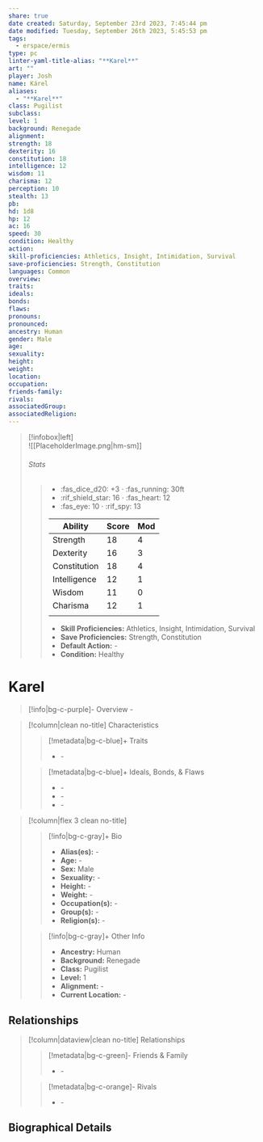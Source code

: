 ```yaml
---
share: true
date created: Saturday, September 23rd 2023, 7:45:44 pm
date modified: Tuesday, September 26th 2023, 5:45:53 pm
tags:
  - erspace/ermis
type: pc
linter-yaml-title-alias: "**Karel**"
art: ""
player: Josh
name: Kárel
aliases:
  - "**Karel**"
class: Pugilist
subclass: 
level: 1
background: Renegade
alignment: 
strength: 18
dexterity: 16
constitution: 18
intelligence: 12
wisdom: 11
charisma: 12
perception: 10
stealth: 13
pb: 
hd: 1d8
hp: 12
ac: 16
speed: 30
condition: Healthy
action: 
skill-proficiencies: Athletics, Insight, Intimidation, Survival
save-proficiencies: Strength, Constitution
languages: Common
overview: 
traits: 
ideals: 
bonds: 
flaws: 
pronouns: 
pronounced: 
ancestry: Human
gender: Male
age: 
sexuality: 
height: 
weight: 
location: 
occupation: 
friends-family: 
rivals: 
associatedGroup: 
associatedReligion:
---
```


>[!infobox|left]  
>![[PlaceholderImage.png|hm-sm]]
>###### Stats
> > - :fas_dice_d20: \+3 ⋅ :fas_running: 30ft
> > - :rif_shield_star: 16 ⋅ :fas_heart: 12
> > - :fas_eye: 10 ⋅ :rif_spy: 13
> >
> > | Ability      | Score                | Mod                                        |
> > |--------------|----------------------|--------------------------------------------|
> > | Strength     | 18     | 4     |
> > | Dexterity    | 16    | 3    |
> > | Constitution | 18 | 4 |
> > | Intelligence | 12 | 1 |
> > | Wisdom       | 11       | 0       |
> > | Charisma     | 12     | 1     |
> > ||||
> >  - **Skill Proficiencies:** Athletics, Insight, Intimidation, Survival
> >  - **Save Proficiencies:** Strength, Constitution
> >  - **Default Action:** \-
> >  -  **Condition:** Healthy

# **Karel**
>[!info|bg-c-purple]- Overview
> \-

>[!column|clean no-title] Characteristics
>> [!metadata|bg-c-blue]+ Traits
>> - \-
>
>> [!metadata|bg-c-blue]+ Ideals, Bonds, & Flaws
>> -  \-
>> -  \-
>> -  \-
 
>[!column|flex 3 clean no-title]
>> [!info|bg-c-gray]+ Bio
>> - **Alias(es):** \- 
>> - **Age:**  \- 
>> - **Sex:**  Male 
>> - **Sexuality:**  \- 
>> - **Height:**  \- 
>> - **Weight:**  \- 
>> - **Occupation(s):**  \- 
>> - **Group(s):**  \- 
>> - **Religion(s):**  \- 
>
>> [!info|bg-c-gray]+ Other Info 
>> - **Ancestry:**  Human
>> - **Background:** Renegade
>> - **Class:** Pugilist
>> - **Level:** 1
>> - **Alignment:** \-
>> - **Current Location:**  \- 

## Relationships
>[!column|dataview|clean no-title] Relationships
>> [!metadata|bg-c-green]- Friends & Family
>> - \-
>
>> [!metadata|bg-c-orange]- Rivals
>> - \-


## Biographical Details
